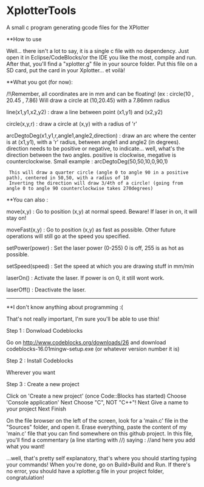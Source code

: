 # XplotterTools
A small c program generating gcode files for the XPlotter


**How to use

Well... there isn't a lot to say, it is a single c file with no dependency. Just open it in Eclipse/CodeBlocks/or the IDE you like the most, compile and run. After that, you'll find a "xplotter.g" file in your source folder. Put this file on a SD card, put the card in your Xplotter... et voilà!

**What you got (for now):

/!\Remember, all coordinates are in mm and can be floating! (ex : circle(10 , 20.45 , 7.86) Will draw a circle at (10,20.45) with a 7.86mm radius

line(x1,y1,x2,y2) : draw a line between point (x1,y1) and (x2,y2)

circle(x,y,r) : draw a circle at (x,y) with a radius of 'r' 

arcDegtoDeg(x1,y1,r,angle1,angle2,direction) : draw an arc where the center is at (x1,y1), with a 'r' radius, between angle1 and angle2 (in degrees). direction needs to be positive or negative, to indicate... well, what's the direction between the two angles. positive is clockwise, megative is counterclockwise. 
Small example : 
     arcDegtoDeg(50,50,10,0,90,1)
     
     This will draw a quarter circle (angle 0 to angle 90 in a positive path), centered in 50,50, with a radius of 10
     Inverting the direction will draw 3/4th of a circle! (going from angle 0 to angle 90 counterclockwise takes 270degrees)

**You can also : 

move(x,y) : Go to position (x,y) at normal speed. Beware! If laser in on, it will stay on!

moveFast(x,y) : Go to position (x,y) as fast as possible. Other future operations will still go at the speed you specified.

setPower(power) : Set the laser power (0-255) 0 is off, 255 is  as hot as possible.

setSpeed(speed) : Set the speed at which you are drawing stuff in mm/min

laserOn() : Activate the laser. If power is on 0, it still wont work.

laserOff() : Deactivate the laser.

--------------------------------------------


**I don't know anything about programming :(

That's not really important, I'm sure you'll be able to use this!

Step 1 : Donwload Codeblocks

Go on http://www.codeblocks.org/downloads/26 and download  codeblocks-16.01mingw-setup.exe (or whatever version number it is)

Step 2 : Install Codeblocks

Wherever you want

Step 3 : Create a new project

Click on 'Create a new project' (once Code::Blocks has started)
Choose 'Console application'
Next
Choose "C", NOT "C++"!
Next
Give a name to your project
Next
Finish

On the file browser on the left of the screen, look for a 'main.c' file in the "Sources" folder, and open it.
Erase everything, paste the content of my 'main.c' file that you can find somewhere on this github project.
In this file, you'll find a commentary (a line starting with //) saying : 
//and here you add what you want!

...well, that's pretty self explanatory, that's where you should starting typing your commands!
When you're done, go on Build>Build and Run.
If there's no error, you should have a xplotter.g file in your project folder, congratulation!


